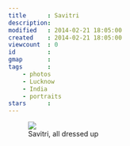 ```yaml
---
title      : Savitri
description: 
modified   : 2014-02-21 18:05:00
created    : 2014-02-21 18:05:00
viewcount  : 0
id         : 
gmap       : 
tags       :
    - photos
    - Lucknow
    - India
    - portraits
stars      : 
---
```


<figure>
    <img src="P0005118.jpg">
    <figcaption>Savitri, all dressed up</figcaption>
</figure>